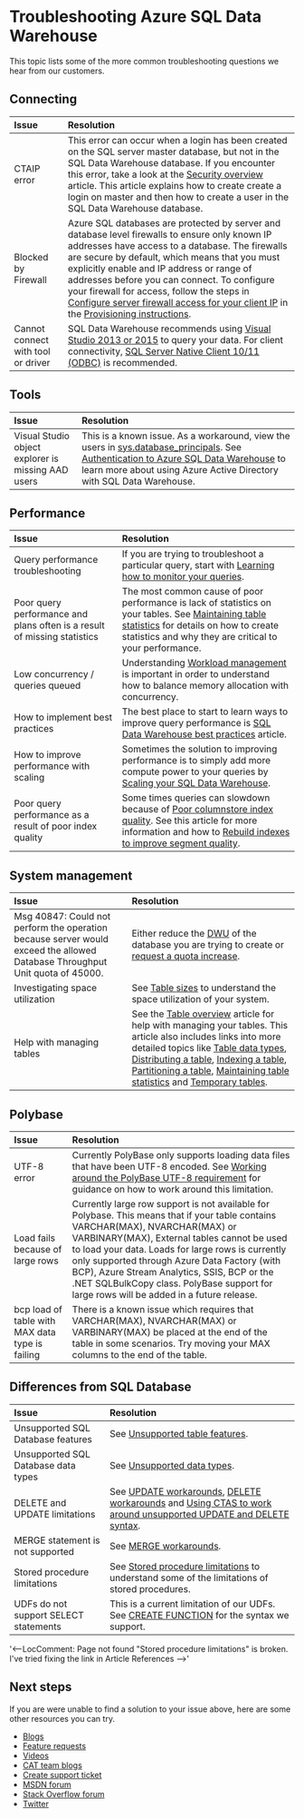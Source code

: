 <properties
   pageTitle="Troubleshooting Azure SQL Data Warehouse | Microsoft Azure"
   description="Troubleshooting Azure SQL Data Warehouse."
   services="sql-data-warehouse"
   documentationCenter="NA"
   authors="sonyam"
   manager="barbkess"
   editor=""/>

<tags
   ms.service="sql-data-warehouse"
   ms.devlang="NA"
   ms.topic="article"
   ms.tgt_pltfrm="NA"
   ms.workload="data-services"
   ms.date="08/16/2016"
   ms.author="sonyama;barbkess"/>

# Troubleshooting Azure SQL Data Warehouse

This topic lists some of the more common troubleshooting questions we hear from our customers.

## Connecting

| Issue                              | Resolution                                      |
| :----------------------------------| :---------------------------------------------- |
| CTAIP error                        | This error can occur when a login has been created on the SQL server master database, but not in the SQL Data Warehouse database.  If you encounter this error, take a look at the [Security overview][] article.  This article explains how to create create a login on master and then how to create a user in the SQL Data Warehouse database.|
| Blocked by Firewall                |Azure SQL databases are protected by server and database level firewalls to ensure only known IP addresses have access to a database. The firewalls are secure by default, which means that you must explicitly enable and IP address or range of addresses before you can connect.  To configure your firewall for access, follow the steps in [Configure server firewall access for your client IP][] in the [Provisioning instructions][].|
| Cannot connect with tool or driver | SQL Data Warehouse recommends using [Visual Studio 2013 or 2015][] to query your data.  For client connectivity, [SQL Server Native Client 10/11 (ODBC)][] is recommended.|


## Tools

| Issue                              | Resolution                                      |
| :----------------------------------| :---------------------------------------------- |
| Visual Studio object explorer is missing AAD users | This is a known issue.  As a workaround, view the users in [sys.database_principals][].  See [Authentication to Azure SQL Data Warehouse][] to learn more about using Azure Active Directory with SQL Data Warehouse.|

## Performance

|  Issue                             | Resolution                                      |
| :----------------------------------| :---------------------------------------------- |
| Query performance troubleshooting  | If you are trying to troubleshoot a particular query, start with [Learning how to monitor your queries][].|
| Poor query performance and plans often is a result of missing statistics   | The most common cause of poor performance is lack of statistics on your tables.  See [Maintaining table statistics][Statistics] for details on how to create statistics and why they are critical to your performance.|
| Low concurrency / queries queued   | Understanding [Workload management][] is important in order to understand how to balance memory allocation with concurrency.|
| How to implement best practices    | The best place to start to learn ways to improve query performance is [SQL Data Warehouse best practices][] article.|
| How to improve performance with scaling  | Sometimes the solution to improving performance is to simply add more compute power to your queries by [Scaling your SQL Data Warehouse][].|
| Poor query performance as a result of poor index quality | Some times queries can slowdown because of [Poor columnstore index quality][].  See this article for more information and how to [Rebuild indexes to improve segment quality][].|

## System management

|  Issue                             | Resolution                                      |
| :----------------------------------| :---------------------------------------------- |
| Msg 40847: Could not perform the operation because server would exceed the allowed Database Throughput Unit quota of 45000. | Either reduce the [DWU][] of the database you are trying to create or [request a quota increase][].|
| Investigating space utilization    | See [Table sizes][] to understand the space utilization of your system.|
| Help with managing tables          | See the [Table overview][Overview] article for help with managing your tables.  This article also includes links into more detailed topics like [Table data types][Data types], [Distributing a table][Distribute], [Indexing a table][Index],  [Partitioning a table][Partition], [Maintaining table statistics][Statistics] and [Temporary tables][Temporary].|

## Polybase

|  Issue                             | Resolution                                      |
| :----------------------------------| :---------------------------------------------- |
| UTF-8 error                        |  Currently PolyBase only supports loading data files that have been UTF-8 encoded.  See [Working around the PolyBase UTF-8 requirement][] for guidance on how to work around this limitation.|
| Load fails because of large rows   | Currently large row support is not available for Polybase.  This means that if your table contains VARCHAR(MAX), NVARCHAR(MAX) or VARBINARY(MAX), External tables cannot be used to load your data.  Loads for large rows is currently only supported through Azure Data Factory (with BCP), Azure Stream Analytics, SSIS, BCP or the .NET SQLBulkCopy class. PolyBase support for large rows will be added in a future release.|
| bcp load of table with MAX data type is failing | There is a known issue which requires that VARCHAR(MAX), NVARCHAR(MAX) or VARBINARY(MAX) be placed at the end of the table in some scenarios.  Try moving your MAX columns to the end of the table.|

## Differences from SQL Database

|  Issue                             | Resolution                                      |
| :----------------------------------| :---------------------------------------------- |
| Unsupported SQL Database features  | See [Unsupported table features][].|
| Unsupported SQL Database data types  | See [Unsupported data types][].|
| DELETE and UPDATE limitations      | See [UPDATE workarounds][], [DELETE workarounds][] and [Using CTAS to work around unsupported UPDATE and DELETE syntax][].  |
| MERGE statement is not supported   | See [MERGE workarounds][].|
| Stored procedure limitations       | See [Stored procedure limitations][] to understand some of the limitations of stored procedures.|
| UDFs do not support SELECT statements | This is a current limitation of our UDFs.  See [CREATE FUNCTION][] for the syntax we support.   |
'<--LocComment: Page not found "Stored procedure limitations" is broken. I've tried fixing the link in Article References -->'

## Next steps

If you are were unable to find a solution to your issue above, here are some other resources you can try.

- [Blogs]
- [Feature requests]
- [Videos]
- [CAT team blogs]
- [Create support ticket]
- [MSDN forum]
- [Stack Overflow forum]
- [Twitter]

<!--Image references-->

<!--Article references-->
[Security overview]: ./sql-data-warehouse-overview-manage-security.md
[Create support ticket]: ./sql-data-warehouse-get-started-create-support-ticket.md
[Scaling your SQL Data Warehouse]: ./sql-data-warehouse-manage-compute-overview.md
[DWU]: ./sql-data-warehouse-overview-what-is.md#data-warehouse-units
[request a quota increase]: ./sql-data-warehouse-get-started-create-support-ticket.md#request-quota-change 
[Learning how to monitor your queries]: ./sql-data-warehouse-manage-monitor.md
[Provisioning instructions]: ./sql-data-warehouse-get-started-provision.md
[Configure server firewall access for your client IP]: ./sql-data-warehouse-get-started-provision.md#create-a-new-azure-sql-server-level-firewall
[Visual Studio 2013 or 2015]: ./sql-data-warehouse-query-visual-studio.md
[SQL Data Warehouse best practices]: ./sql-data-warehouse-best-practices.md
[Table sizes]: ./sql-data-warehouse-tables-overview.md#table-size-queries
[Unsupported table features]: ./sql-data-warehouse-tables-overview.md#unsupported-table-features
[Unsupported data types]: ./sql-data-warehouse-tables-data-types.md#unsupported-data-types
[Overview]: ./sql-data-warehouse-tables-overview.md
[Data types]: ./sql-data-warehouse-tables-data-types.md
[Distribute]: ./sql-data-warehouse-tables-distribute.md
[Index]: ./sql-data-warehouse-tables-index.md
[Partition]: ./sql-data-warehouse-tables-partition.md
[Statistics]: ./sql-data-warehouse-tables-statistics.md
[Temporary]: ./sql-data-warehouse-tables-temporary.md
[Poor columnstore index quality]: ./sql-data-warehouse-tables-index.md#causes-of-poor-columnstore-index-quality
[Rebuild indexes to improve segment quality]: ./sql-data-warehouse-tables-index.md#rebuilding-indexes-to-improve-segment-quality
[Workload management]: ./sql-data-warehouse-develop-concurrency.md
[Using CTAS to work around unsupported UPDATE and DELETE syntax]: ./sql-data-warehouse-develop-ctas.md#using-ctas-to-work-around-unsupported-features
[UPDATE workarounds]: ./sql-data-warehouse-develop-ctas.md#ansi-join-replacement-for-update-statements
[DELETE workarounds]: ./sql-data-warehouse-develop-ctas.md#ansi-join-replacement-for-delete-statements
[MERGE workarounds]: ./sql-data-warehouse-develop-ctas.md#replace-merge-statements
[Stored procedure limitations]: /sql-data-warehouse-develop-stored-procedures.md#limitations
[Authentication to Azure SQL Data Warehouse]: ./sql-data-warehouse-authentication.md
[Working around the PolyBase UTF-8 requirement]: ./sql-data-warehouse-load-polybase-guide.md#working-around-the-polybase-utf-8-requirement

<!--MSDN references-->
[SQL Server Native Client 10/11 (ODBC)]: https://msdn.microsoft.com/library/ms131415.aspx
[sys.database_principals]: https://msdn.microsoft.com/library/ms187328.aspx
[CREATE FUNCTION]: https://msdn.microsoft.com/library/mt203952.aspx

<!--Other Web references-->
[Blogs]: https://azure.microsoft.com/blog/tag/azure-sql-data-warehouse/
[CAT team blogs]: https://blogs.msdn.microsoft.com/sqlcat/tag/sql-dw/
[Feature requests]: https://feedback.azure.com/forums/307516-sql-data-warehouse
[MSDN forum]: https://social.msdn.microsoft.com/Forums/home?forum=AzureSQLDataWarehouse
[Stack Overflow forum]: http://stackoverflow.com/questions/tagged/azure-sqldw
[Twitter]: https://twitter.com/hashtag/SQLDW
[Videos]: https://azure.microsoft.com/documentation/videos/index/?services=sql-data-warehouse


